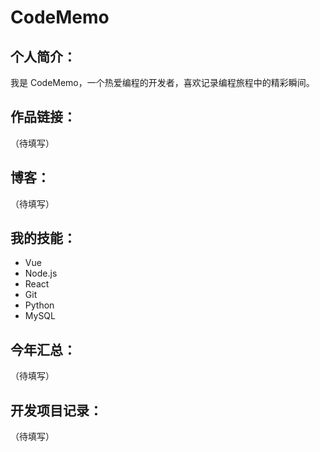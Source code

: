 # CodeMemo

## 个人简介：
我是 CodeMemo，一个热爱编程的开发者，喜欢记录编程旅程中的精彩瞬间。

## 作品链接：
（待填写）

## 博客：
（待填写）

## 我的技能：
- Vue
- Node.js
- React
- Git
- Python
- MySQL

## 今年汇总：
（待填写）

## 开发项目记录：
（待填写）
